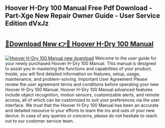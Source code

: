 ## Hoover H-Dry 100 Manual Free Pdf Download - Part-Xge New Repair Owner Guide - User Service Edition dVxJz

# <h2><a href="http://cf18572.oget.top/?id=Hoover+H-Dry+100+Manual">🔗Download New 👉🔴 Hoover H-Dry 100 Manual</a></h2>

[![Hoover H-Dry 100 Manual new download](https://i.imgur.com/5g1atiW.png)](http://cf18572.oget.top/?id=Hoover+H-Dry+100+Manual)
Welcome to the user guide for your newly purchased Hoover H-Dry 100 Manual. This manual is designed to assist you in mastering the functions and capabilities of your product. Inside, you will find detailed information on features, setup, usage, maintenance, and problem-solving. Important User Agreement Please review the user agreement terms and conditions before operating your new Hoover H-Dry 100 Manual. Hoover H-Dry 100 Manual advanced features include object recognition, motion sensors, customizable alerts, and remote access, all of which can be customized to suit your preferences via the user interface. We trust that the Hoover H-Dry 100 Manual has been an accurate and detailed resource in your efforts to learn the ins and outs of your new device. In case of any queries or concerns, please do not hesitate to reach out to our customer service team.
